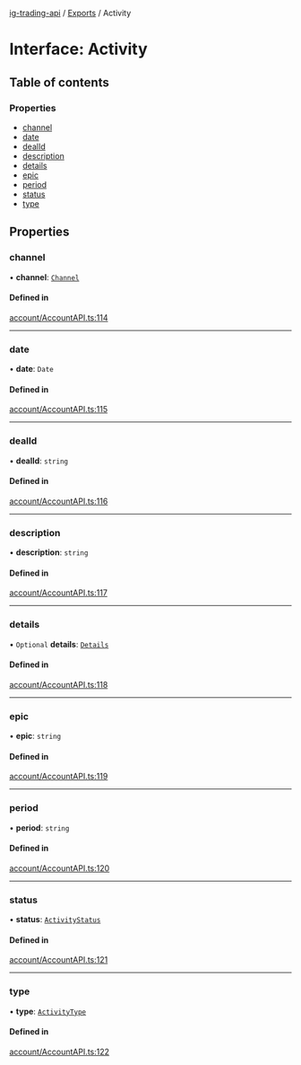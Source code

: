 [ig-trading-api](../README.md) / [Exports](../modules.md) / Activity

# Interface: Activity

## Table of contents

### Properties

- [channel](Activity.md#channel)
- [date](Activity.md#date)
- [dealId](Activity.md#dealid)
- [description](Activity.md#description)
- [details](Activity.md#details)
- [epic](Activity.md#epic)
- [period](Activity.md#period)
- [status](Activity.md#status)
- [type](Activity.md#type)

## Properties

### channel

• **channel**: [`Channel`](../enums/Channel.md)

#### Defined in

[account/AccountAPI.ts:114](https://github.com/bennycode/ig-trading-api/blob/0c7d281/src/account/AccountAPI.ts#L114)

---

### date

• **date**: `Date`

#### Defined in

[account/AccountAPI.ts:115](https://github.com/bennycode/ig-trading-api/blob/0c7d281/src/account/AccountAPI.ts#L115)

---

### dealId

• **dealId**: `string`

#### Defined in

[account/AccountAPI.ts:116](https://github.com/bennycode/ig-trading-api/blob/0c7d281/src/account/AccountAPI.ts#L116)

---

### description

• **description**: `string`

#### Defined in

[account/AccountAPI.ts:117](https://github.com/bennycode/ig-trading-api/blob/0c7d281/src/account/AccountAPI.ts#L117)

---

### details

• `Optional` **details**: [`Details`](Details.md)

#### Defined in

[account/AccountAPI.ts:118](https://github.com/bennycode/ig-trading-api/blob/0c7d281/src/account/AccountAPI.ts#L118)

---

### epic

• **epic**: `string`

#### Defined in

[account/AccountAPI.ts:119](https://github.com/bennycode/ig-trading-api/blob/0c7d281/src/account/AccountAPI.ts#L119)

---

### period

• **period**: `string`

#### Defined in

[account/AccountAPI.ts:120](https://github.com/bennycode/ig-trading-api/blob/0c7d281/src/account/AccountAPI.ts#L120)

---

### status

• **status**: [`ActivityStatus`](../enums/ActivityStatus.md)

#### Defined in

[account/AccountAPI.ts:121](https://github.com/bennycode/ig-trading-api/blob/0c7d281/src/account/AccountAPI.ts#L121)

---

### type

• **type**: [`ActivityType`](../enums/ActivityType.md)

#### Defined in

[account/AccountAPI.ts:122](https://github.com/bennycode/ig-trading-api/blob/0c7d281/src/account/AccountAPI.ts#L122)

